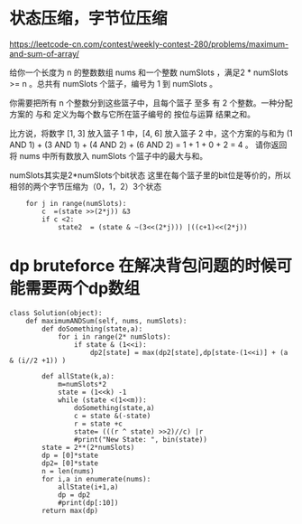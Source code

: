 # 状态压缩，字节位压缩
 https://leetcode-cn.com/contest/weekly-contest-280/problems/maximum-and-sum-of-array/

给你一个长度为 n 的整数数组 nums 和一个整数 numSlots ，满足2 * numSlots >= n 。总共有 numSlots 个篮子，编号为 1 到 numSlots 。

你需要把所有 n 个整数分到这些篮子中，且每个篮子 至多 有 2 个整数。一种分配方案的 与和 定义为每个数与它所在篮子编号的 按位与运算 结果之和。

比方说，将数字 [1, 3] 放入篮子 1 中，[4, 6] 放入篮子 2 中，这个方案的与和为 (1 AND 1) + (3 AND 1) + (4 AND 2) + (6 AND 2) = 1 + 1 + 0 + 2 = 4 。
请你返回将 nums 中所有数放入 numSlots 个篮子中的最大与和。


numSlots其实是2*numSlots个bit状态
这里在每个篮子里的bit位是等价的，所以相邻的两个字节压缩为（0，1，2）3个状态
```
    for j in range(numSlots):
        c  =(state >>(2*j)) &3
        if c <2:
            state2  = (state & ~(3<<(2*j))) |((c+1)<<(2*j))
```


# dp bruteforce 在解决背包问题的时候可能需要两个dp数组

```
class Solution(object):
    def maximumANDSum(self, nums, numSlots):
        def doSomething(state,a):
            for i in range(2* numSlots):
                if state & (1<<i):
                    dp2[state] = max(dp2[state],dp[state-(1<<i)] + (a & (i//2 +1)) )

        def allState(k,a):
            m=numSlots*2
            state = (1<<k) -1
            while (state <(1<<m)):
                doSomething(state,a)
                c = state &(-state)
                r = state +c
                state= (((r ^ state) >>2)//c) |r 
                #print("New State: ", bin(state))
        state = 2**(2*numSlots)
        dp = [0]*state
        dp2= [0]*state
        n = len(nums)
        for i,a in enumerate(nums):
            allState(i+1,a)
            dp = dp2
            #print(dp[:10])
        return max(dp)
```